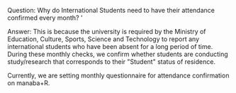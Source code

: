 Question: Why do International Students need to have their attendance confirmed every month? '

Answer:
This is because the university is required by the Ministry of Education, Culture, Sports, Science and Technology to report any international students who have been absent for a long period of time.  
During these monthly checks, we confirm whether students are conducting study/research that corresponds to their "Student" status of residence.

Currently, we are setting monthly questionnaire for attendance confirmation on manaba+R.
